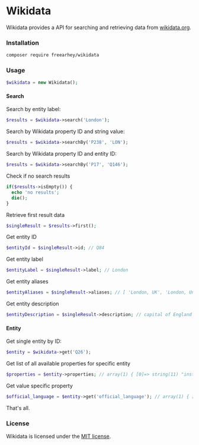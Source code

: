 Wikidata
========

Wikidata provides a API for searching and retrieving data from [wikidata.org](https://www.wikidata.org).

### Installation
```sh
composer require freearhey/wikidata
```

### Usage

```php
$wikidata = new Wikidata();
```

#### Search

Search by entity label:
```php
$results = $wikidata->search('London');
```

Search by Wikidata property ID and string value:
```php
$results = $wikidata->searchBy('P238', 'LON');
```

Search by Wikidata property ID and entity ID:
```php
$results = $wikidata->searchBy('P17', 'Q146');
```

Check if no search results
```php
if($results->isEmpty()) {
  echo 'no results';
  die();
}
```

Retrieve first result data
```php
$singleResult = $results->first();
```

Get entity ID
```php
$entityId = $singleResult->id; // Q84
```

Get entity label
```php
$entityLabel = $singleResult->label; // London
```

Get entity aliases
```php
$entityAliases = $singleResult->aliases; // [ 'London, UK', 'London, United Kingdom', 'London, England' ]
```

Get entity description
```php
$entityDescription = $singleResult->description; // capital of England and the United Kingdom
```

#### Entity

Get single entity by ID:
```php
$entity = $wikidata->get('Q26');
```

Get list of all available properties for specific entity
```php
$properties = $entity->properties; // array(1) { [0]=> string(11) "instance_of", ... }
```

Get value specific property
```php
$official_language = $entity->get('official_language'); // array(1) { [0]=> string(7) "English" }
```

That's all.

### License
Wikidata is licensed under the [MIT license](http://opensource.org/licenses/MIT).